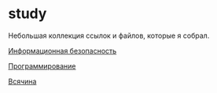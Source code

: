 # study
Небольшая коллекция ссылок и файлов, которые я собрал.

[Информационная безопасность](https://github.com/CerberusIncorporated/study/edit/master/%D0%98%D0%BD%D1%84.%D0%B1%D0%B5%D0%B7/%D0%98%D0%BD%D1%84%D0%BE%D1%80%D0%BC%D0%B0%D1%86%D0%B8%D0%BE%D0%BD%D0%BD%D0%B0%D1%8F%20%D0%B1%D0%B5%D0%B7%D0%BE%D0%BF%D0%B0%D1%81%D0%BD%D0%BE%D1%81%D1%82%D1%8C.md)

[Программирование](https://github.com/CerberusIncorporated/study/edit/master/%D0%9F%D1%80%D0%BE%D0%B3%D1%80%D0%B0%D0%BC%D0%BC%D0%B8%D1%80%D0%BE%D0%B2%D0%B0%D0%BD%D0%B8%D0%B5/TrueProgrammist.md)

[Всячина](https://github.com/CerberusIncorporated/study/blob/master/%D0%92%D1%81%D1%8F%D1%87%D0%B8%D0%BD%D0%B0/%D0%9F%D0%BE%D0%BB%D0%B5%D0%B7%D0%BD%D1%8B%D0%B9%20%D0%BC%D1%83%D1%81%D0%BE%D1%80.md)
